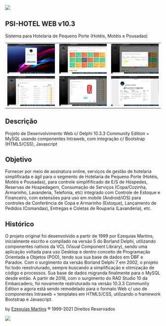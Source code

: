 <img src="psi-software.png" width="100"><br>
## PSI-HOTEL WEB v10.3
Sistema para Hotelaria de Pequeno Porte (Hotéis, Motéis e Pousadas)<br>
<table>
  <tbody>
    <tr>
      <td><img src="Imagens/t1.png" class="responsive"></td>
      <td><img src="Imagens/t2.png" class="responsive"></td>
      <td><img src="Imagens/t3.png" class="responsive"></td>
    </tr>
    <tr>
      <td><img src="Imagens/t4.png" class="responsive"></td>
      <td><img src="Imagens/t5.png" class="responsive"></td>
      <td><img src="Imagens/t6.png" class="responsive"></td>
    </tr>
  </tbody>
</table>

## Descrição<br>
Projeto de Desenvolvimento Web c/ Delphi 10.3.3 Community Edition + MySQL usando componentes Intraweb, com integração c/ Bootstrap (HTML5/CSS), Javascript

## Objetivo<br> 
Fornecer por meio de assinatura online, serviços de gestão de hotelaria simplificada e ágil para o segmento de Hotelaria de Pequeno Porte (Hotéis, Motéis e Pousadas), para controle simplifificado de E/S de Hóspedes, Reservas de Hospedagem, Consumação de Serviços (Copa/Cozinha, Armarinho, Lavanderia, Telefonia, etc) integrado com Controle de Estoque e Financeiro, com extensões para uso em mobile (Android/iOS) para controles de Conferência de Copa e Armarinho (Estoque), Lançamento de Pedidos (Comandas), Entregas e Coletas de Rouparia (Lavanderia), etc.

## Histórico<br>
O projeto original foi desenvolvido a partir de 1999 por Ezequias Martins, inicialmente escrito e compilado na versão 5 do Borland Delphi, utilizando componentes nativos da VCL (Visual Component Library), sendo uma aplicação voltada para uso Desktop e dentro conceito de Programação Orientada a Objetos (POO), tendo sua sua base de dados em DBF e Paradox. Com  o surgimento da versão Borland Delphi 7 em 2002, o projeto foi todo reestruturado, sempre buscando a simplificação e otimização de código e processos. Sua base de dados migranda finalmente para o MySQL desde então. A partir de 2018, com o surgimento do RAD Studio 10 da Embarcadero, foi novamente restruturado na versão 10.3.3 Community Edition e agora está sendo remodelado para o formato Web c/ uso de componentes Intraweb + templates em HTML5/CSS, utilizando o framework Bootstrap e Javascript.

by <a href="https://ezequiasmartins.blogspot.com/" target="_blank">Ezequias Martins</a> ® 1999-2021 Direitos Reservados
<p><a href="https://ezequiasmartins.blogspot.com/" target="_blank"><img src="assinatura.jpg"></a></p>
